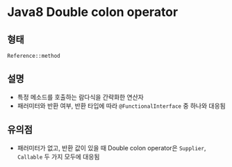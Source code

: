 # Java8 Double colon operator

## 형태
`Reference::method`

## 설명
- 특정 메소드를 호출하는 람다식을 간략화한 연산자
- 패러미터와 반환 여부, 반환 타입에 따라 `@FunctionalInterface` 중 하나와 대응됨

## 유의점
- 패러미터가 없고, 반환 값이 있을 때 Double colon operator은 `Supplier`, `Callable` 두 가지 모두에 대응됨